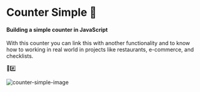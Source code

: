 # Counter Simple 🔢

#### Building a simple counter in JavaScript

With this counter you can link this with another functionality and to know how to working in real world in projects like restaurants, e-commerce, and checklists.

🧮#️⃣

![counter-simple-image](https://user-images.githubusercontent.com/37782247/90988277-03b87080-e568-11ea-97a6-e81780da9d7d.jpg)
